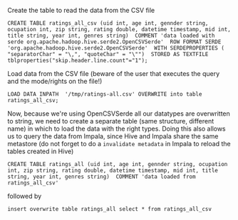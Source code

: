 
Create the table to read the data from the CSV file

`
CREATE TABLE ratings_all_csv (uid int, age int, gennder string, ocupation int, zip string, rating double, datetime timestamp, mid int, title string, year int, genres string) 
COMMENT 'data loaded with serde org.apache.hadoop.hive.serde2.OpenCSVSerde' 
ROW FORMAT SERDE 'org.apache.hadoop.hive.serde2.OpenCSVSerde' 
WITH SERDEPROPERTIES ( "separatorChar" = "\,", "quoteChar" = "\"") 
STORED AS TEXTFILE tblproperties("skip.header.line.count"="1");
`

Load data from the CSV file (beware of the user that executes the query and the mode/rights on the file!)

`
LOAD DATA INPATH  '/tmp/ratings-all.csv' OVERWRITE into table ratings_all_csv;
`

Now, because we're using OpenCSVSerde all our datatypes are overwritten to string, we need to create a separate table (same structure, different name) in which to load the data with the right types. Doing this also allows us to query the data from Impala, since Hive and Impala share the same metastore (do not forget to do a `invalidate metadata` in Impala to reload the tables created in Hive)

`
CREATE TABLE ratings_all (uid int, age int, gennder string, ocupation int, zip string, rating double, datetime timestamp, mid int, title string, year int, genres string) 
COMMENT 'data loaded from ratings_all_csv' 
`

followed by 

`
insert overwrite table ratings_all select * from ratings_all_csv
`

